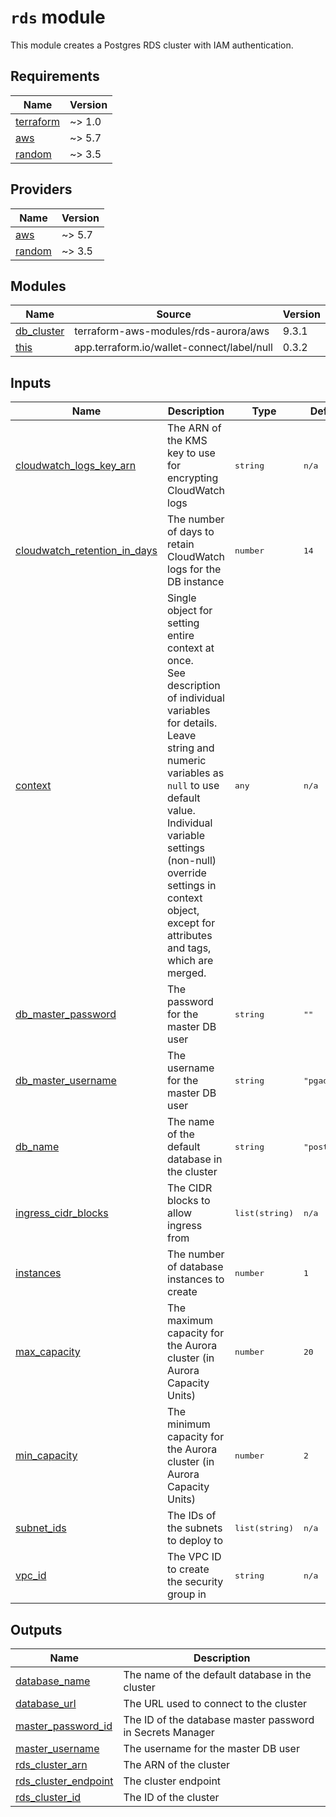 # `rds` module

This module creates a Postgres RDS cluster with IAM authentication.

<!-- BEGIN_TF_DOCS -->

## Requirements

| Name | Version |
|------|---------|
| <a name="requirement_terraform"></a> [terraform](#requirement\_terraform) | ~> 1.0 |
| <a name="requirement_aws"></a> [aws](#requirement\_aws) | ~> 5.7 |
| <a name="requirement_random"></a> [random](#requirement\_random) | ~> 3.5 |
## Providers

| Name | Version |
|------|---------|
| <a name="provider_aws"></a> [aws](#provider\_aws) | ~> 5.7 |
| <a name="provider_random"></a> [random](#provider\_random) | ~> 3.5 |
## Modules

| Name | Source | Version |
|------|--------|---------|
| <a name="module_db_cluster"></a> [db\_cluster](#module\_db\_cluster) | terraform-aws-modules/rds-aurora/aws | 9.3.1 |
| <a name="module_this"></a> [this](#module\_this) | app.terraform.io/wallet-connect/label/null | 0.3.2 |

## Inputs
| Name | Description | Type | Default | Required |
|------|-------------|------|---------|:--------:|
| <a name="input_cloudwatch_logs_key_arn"></a> [cloudwatch\_logs\_key\_arn](#input\_cloudwatch\_logs\_key\_arn) | The ARN of the KMS key to use for encrypting CloudWatch logs |  <pre lang="json">string</pre> |  <pre lang="json">n/a</pre> |  yes |
| <a name="input_cloudwatch_retention_in_days"></a> [cloudwatch\_retention\_in\_days](#input\_cloudwatch\_retention\_in\_days) | The number of days to retain CloudWatch logs for the DB instance |  <pre lang="json">number</pre> |  <pre lang="json">14</pre> |  no |
| <a name="input_context"></a> [context](#input\_context) | Single object for setting entire context at once.<br>See description of individual variables for details.<br>Leave string and numeric variables as `null` to use default value.<br>Individual variable settings (non-null) override settings in context object,<br>except for attributes and tags, which are merged. |  <pre lang="json">any</pre> |  <pre lang="json">n/a</pre> |  yes |
| <a name="input_db_master_password"></a> [db\_master\_password](#input\_db\_master\_password) | The password for the master DB user |  <pre lang="json">string</pre> |  <pre lang="json">""</pre> |  no |
| <a name="input_db_master_username"></a> [db\_master\_username](#input\_db\_master\_username) | The username for the master DB user |  <pre lang="json">string</pre> |  <pre lang="json">"pgadmin"</pre> |  no |
| <a name="input_db_name"></a> [db\_name](#input\_db\_name) | The name of the default database in the cluster |  <pre lang="json">string</pre> |  <pre lang="json">"postgres"</pre> |  no |
| <a name="input_ingress_cidr_blocks"></a> [ingress\_cidr\_blocks](#input\_ingress\_cidr\_blocks) | The CIDR blocks to allow ingress from |  <pre lang="json">list(string)</pre> |  <pre lang="json">n/a</pre> |  yes |
| <a name="input_instances"></a> [instances](#input\_instances) | The number of database instances to create |  <pre lang="json">number</pre> |  <pre lang="json">1</pre> |  no |
| <a name="input_max_capacity"></a> [max\_capacity](#input\_max\_capacity) | The maximum capacity for the Aurora cluster (in Aurora Capacity Units) |  <pre lang="json">number</pre> |  <pre lang="json">20</pre> |  no |
| <a name="input_min_capacity"></a> [min\_capacity](#input\_min\_capacity) | The minimum capacity for the Aurora cluster (in Aurora Capacity Units) |  <pre lang="json">number</pre> |  <pre lang="json">2</pre> |  no |
| <a name="input_subnet_ids"></a> [subnet\_ids](#input\_subnet\_ids) | The IDs of the subnets to deploy to |  <pre lang="json">list(string)</pre> |  <pre lang="json">n/a</pre> |  yes |
| <a name="input_vpc_id"></a> [vpc\_id](#input\_vpc\_id) | The VPC ID to create the security group in |  <pre lang="json">string</pre> |  <pre lang="json">n/a</pre> |  yes |
## Outputs

| Name | Description |
|------|-------------|
| <a name="output_database_name"></a> [database\_name](#output\_database\_name) | The name of the default database in the cluster |
| <a name="output_database_url"></a> [database\_url](#output\_database\_url) | The URL used to connect to the cluster |
| <a name="output_master_password_id"></a> [master\_password\_id](#output\_master\_password\_id) | The ID of the database master password in Secrets Manager |
| <a name="output_master_username"></a> [master\_username](#output\_master\_username) | The username for the master DB user |
| <a name="output_rds_cluster_arn"></a> [rds\_cluster\_arn](#output\_rds\_cluster\_arn) | The ARN of the cluster |
| <a name="output_rds_cluster_endpoint"></a> [rds\_cluster\_endpoint](#output\_rds\_cluster\_endpoint) | The cluster endpoint |
| <a name="output_rds_cluster_id"></a> [rds\_cluster\_id](#output\_rds\_cluster\_id) | The ID of the cluster |

<!-- END_TF_DOCS -->
